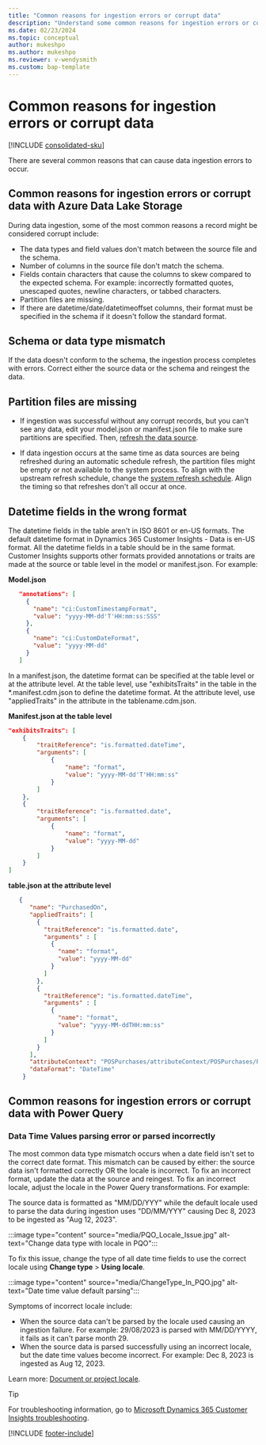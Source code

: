 ```yaml
---
title: "Common reasons for ingestion errors or corrupt data"
description: "Understand some common reasons for ingestion errors or corrupt data when using Data Lake Storage or Power Query."
ms.date: 02/23/2024
ms.topic: conceptual
author: mukeshpo
ms.author: mukeshpo
ms.reviewer: v-wendysmith
ms.custom: bap-template
---
```


# Common reasons for ingestion errors or corrupt data

[!INCLUDE [consolidated-sku](./includes/consolidated-sku.md)]

There are several common reasons that can cause data ingestion errors to occur.

## Common reasons for ingestion errors or corrupt data with Azure Data Lake Storage

During data ingestion, some of the most common reasons a record might be considered corrupt include:

- The data types and field values don't match between the source file and the schema.
- Number of columns in the source file don't match the schema.
- Fields contain characters that cause the columns to skew compared to the expected schema. For example: incorrectly formatted quotes, unescaped quotes, newline characters, or tabbed characters.
- Partition files are missing.
- If there are datetime/date/datetimeoffset columns, their format must be specified in the schema if it doesn't follow the standard format.

## Schema or data type mismatch

If the data doesn't conform to the schema, the ingestion process completes with errors. Correct either the source data or the schema and reingest the data.

## Partition files are missing

- If ingestion was successful without any corrupt records, but you can't see any data, edit your model.json or manifest.json file to make sure partitions are specified. Then, [refresh the data source](data-sources-manage.md#refresh-data-sources).

- If data ingestion occurs at the same time as data sources are being refreshed during an automatic schedule refresh, the partition files might be empty or not available to the system process. To align with the upstream refresh schedule, change the [system refresh schedule](schedule-refresh.md). Align the timing so that refreshes don't all occur at once.

## Datetime fields in the wrong format

The datetime fields in the table aren't in ISO 8601 or en-US formats. The default datetime format in Dynamics 365 Customer Insights - Data is en-US format. All the datetime fields in a table should be in the same format. Customer Insights supports other formats provided annotations or traits are made at the source or table level in the model or manifest.json. For example:

**Model.json**

   ```json
      "annotations": [
        {
          "name": "ci:CustomTimestampFormat",
          "value": "yyyy-MM-dd'T'HH:mm:ss:SSS"
        },
        {
          "name": "ci:CustomDateFormat",
          "value": "yyyy-MM-dd"
        }
      ]   
   ```

  In a manifest.json, the datetime format can be specified at the table level or at the attribute level. At the table level, use "exhibitsTraits" in the table in the *.manifest.cdm.json to define the datetime format. At the attribute level, use "appliedTraits" in the attribute in the tablename.cdm.json.

**Manifest.json at the table level**

```json
"exhibitsTraits": [
    {
        "traitReference": "is.formatted.dateTime",
        "arguments": [
            {
                "name": "format",
                "value": "yyyy-MM-dd'T'HH:mm:ss"
            }
        ]
    },
    {
        "traitReference": "is.formatted.date",
        "arguments": [
            {
                "name": "format",
                "value": "yyyy-MM-dd"
            }
        ]
    }
]
```

**table.json at the attribute level**

```json
   {
      "name": "PurchasedOn",
      "appliedTraits": [
        {
          "traitReference": "is.formatted.date",
          "arguments" : [
            {
              "name": "format",
              "value": "yyyy-MM-dd"
            }
          ]
        },
        {
          "traitReference": "is.formatted.dateTime",
          "arguments" : [
            {
              "name": "format",
              "value": "yyyy-MM-ddTHH:mm:ss"
            }
          ]
        }
      ],
      "attributeContext": "POSPurchases/attributeContext/POSPurchases/PurchasedOn",
      "dataFormat": "DateTime"
    }
```

## Common reasons for ingestion errors or corrupt data with Power Query

### Data Time Values parsing error or parsed incorrectly

The most common data type mismatch occurs when a date field isn't set to the correct date format. This mismatch can be caused by either: the source data isn't formatted correctly OR the locale is incorrect. To fix an incorrect format, update the data at the source and reingest. To fix an incorrect locale, adjust the locale in the Power Query transformations. For example:

The source data is formatted as "MM/DD/YYY" while the default locale used to parse the data during ingestion uses "DD/MM/YYY" causing Dec 8, 2023 to be ingested as "Aug 12, 2023".  

:::image type="content" source="media/PQO_Locale_Issue.jpg" alt-text="Change data type with locale in PQO":::

To fix this issue, change the type of all date time fields to use the correct locale using **Change type** > **Using locale**.

:::image type="content" source="media/ChangeType_In_PQO.jpg" alt-text="Date time value default parsing":::

Symptoms of incorrect locale include:
 - When the source data can't be parsed by the locale used causing an ingestion failure. For example: 29/08/2023 is parsed with MM/DD/YYYY, it fails as it can't parse month 29.
 - When the source data is parsed successfully using an incorrect locale, but the date time values become incorrect. For example: Dec 8, 2023 is ingested as Aug 12, 2023.

Learn more: [Document or project locale](/power-query/data-types#document-or-project-locale).

> [!TIP]
> For troubleshooting information, go to [Microsoft Dynamics 365 Customer Insights troubleshooting](/troubleshoot/dynamics-365/customer-insights/welcome-customer-insights).

[!INCLUDE [footer-include](includes/footer-banner.md)]
